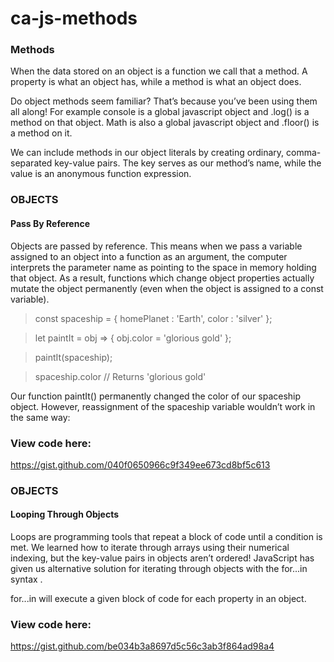 # ca-js-methods

### Methods
When the data stored on an object is a function we call that a method. A property is what an object has, while a method is what an object does.

Do object methods seem familiar? That’s because you’ve been using them all along! For example console is a global javascript object and .log() is a method on that object. Math is also a global javascript object and .floor() is a method on it.

We can include methods in our object literals by creating ordinary, comma-separated key-value pairs. The key serves as our method’s name, while the value is an anonymous function expression.


### OBJECTS
#### Pass By Reference
Objects are passed by reference. This means when we pass a variable assigned to an object into a function as an argument, the computer interprets the parameter name as pointing to the space in memory holding that object. As a result, functions which change object properties actually mutate the object permanently (even when the object is assigned to a const variable).

>const spaceship = {
>  homePlanet : 'Earth',
>  color : 'silver'
>};
 
>let paintIt = obj => {
>  obj.color = 'glorious gold'
>};
 
>paintIt(spaceship);
 
>spaceship.color // Returns 'glorious gold'
 
Our function paintIt() permanently changed the color of our spaceship object. However, reassignment of the spaceship variable wouldn’t work in the same way:

### View code here:
https://gist.github.com/040f0650966c9f349ee673cd8bf5c613


### OBJECTS
#### Looping Through Objects
Loops are programming tools that repeat a block of code until a condition is met. We learned how to iterate through arrays using their numerical indexing, but the key-value pairs in objects aren’t ordered! JavaScript has given us alternative solution for iterating through objects with the for...in syntax .

for...in will execute a given block of code for each property in an object.

### View code here:
https://gist.github.com/be034b3a8697d5c56c3ab3f864ad98a4
